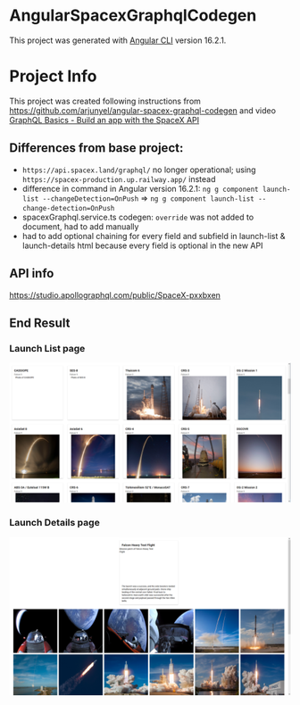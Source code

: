 # AngularSpacexGraphqlCodegen

This project was generated with [Angular CLI](https://github.com/angular/angular-cli) version 16.2.1.

# Project Info
This project was created following instructions from https://github.com/arjunyel/angular-spacex-graphql-codegen and video [ GraphQL Basics - Build an app with the SpaceX API ](https://www.youtube.com/watch?v=7wzR4Ig5pTI)

## Differences from base project:
- `https://api.spacex.land/graphql/` no longer operational; using `https://spacex-production.up.railway.app/` instead
- difference in command in Angular version 16.2.1: `ng g component launch-list --changeDetection=OnPush` => `ng g component launch-list --change-detection=OnPush`
- spacexGraphql.service.ts codegen: `override` was not added to document, had to add manually
- had to add optional chaining for every field and subfield in launch-list & launch-details html because every field is optional in the new API

## API info
https://studio.apollographql.com/public/SpaceX-pxxbxen

## End Result
### Launch List page
![img](screenshots/launch-list.PNG)
### Launch Details page
![img](screenshots/launch-details.PNG)